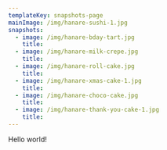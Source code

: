 ```yaml
---
templateKey: snapshots-page
mainImage: /img/hanare-sushi-1.jpg
snapshots:
  - image: /img/hanare-bday-tart.jpg
    title:
  - image: /img/hanare-milk-crepe.jpg
    title:
  - image: /img/hanare-roll-cake.jpg
    title:
  - image: /img/hanare-xmas-cake-1.jpg
    title:
  - image: /img/hanare-choco-cake.jpg
    title:
  - image: /img/hanare-thank-you-cake-1.jpg
    title:
---
```


Hello world!
